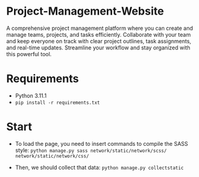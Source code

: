 # Project-Management-Website
A comprehensive project management platform where you can create and manage teams, projects, and tasks efficiently. Collaborate with your team and keep everyone on track with clear project outlines, task assignments, and real-time updates. Streamline your workflow and stay organized with this powerful tool.


# Requirements
- Python 3.11.1
- `pip install -r requirements.txt`

# Start
- To load the page, you need to insert commands to compile the SASS style:
`python manage.py sass network/static/network/scss/ network/static/network/css/`

- Then, we should collect that data:
`python manage.py collectstatic`
